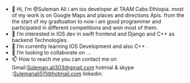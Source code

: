 - 👋 Hi, I’m @Suleman Ali i am ios developer at TAAM Cabs Ethiopia. most of my work is on Google Maps and places and directions Apis. 
from the the start of my gradtuation to now i am good programmer and participated in different competitions and won most of them.
- 👀 I’m interested in IOS dev in swift  frontend  and Django and C++ as backend Technologies. 
- 🌱 I’m currently learning IOS Development and also C++ .
- 💞️ I’m looking to collaborate on ...
- 📫 How to reach me you can contact me on Gmail:Suleman.ali303@gmail.com
hotmial & skype :Sulemanali511@hotmail.com
linkedin:

<!---
sulemanalibuiltin/sulemanalibuiltin is a ✨ special ✨ repository because its `README.md` (this file) appears on your GitHub profile.
You can click the Preview link to take a look at your changes.
--->
